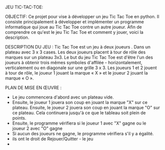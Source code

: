 JEU TIC-TAC-TOE:


OBJECTIF:
Ce projet pour vise à développer un jeu Tic Tac Toe en python. Il consiste principalement à développer et implémenter un programme informatique qui joue au Tic Tac Toe contre un autre joueur.
Afin de comprendre ce qu'est le jeu Tic Tac Toe et comment y jouer, voici la description.

DESCRIPTION DU JEU :
Tic Tac Toe est un jeu à deux joueurs . Dans un plateau avec 3 x 3 cases.
Les deux joueurs placent à tour de rôle des marques sur un plateau 3x3.
Le but du jeu Tic Tac Toe est d'être l'un des joueurs à obtenir trois mêmes symboles d'affilée - horizontalement, verticalement ou en diagonale sur une grille 3 x 3.
Les joueurs 1 et 2 jouent à tour de rôle, le joueur 1 jouant la marque « X » et le joueur 2 jouant la marque « O ».

PLAN DE MISE EN ŒUVRE :
- Le jeu commencera d'abord avec un plateau vide.
- Ensuite, le joueur 1 jouera son coup en jouant la marque "X" sur ce plateau. Ensuite, le joueur 2 jouera son coup en jouant la marque "O" sur ce plateau.
  Cela continuera jusqu'à ce que le tableau soit plein de points.
- Ensuite, le programme vérifiera si le joueur 1 avec "X" gagne ou le joueur 2 avec "O" gagne
- Si aucun des joueurs ne gagne, le programme vérifiera s'il y a égalité.
- ils ont le droit de Rejouer/Quitter - le jeu 
- 
